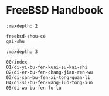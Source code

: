 # FreeBSD Handbook

```toc
:maxdepth: 2

freebsd-shou-ce
gai-shu
```

```toc
:maxdepth: 3

00/index
01/di-yi-bu-fen-kuai-su-kai-shi
02/di-er-bu-fen-chang-jian-ren-wu
03/di-san-bu-fen-xi-tong-guan-li
04/di-si-bu-fen-wang-luo-tong-xun
05/di-wu-bu-fen-fu-lu
```
